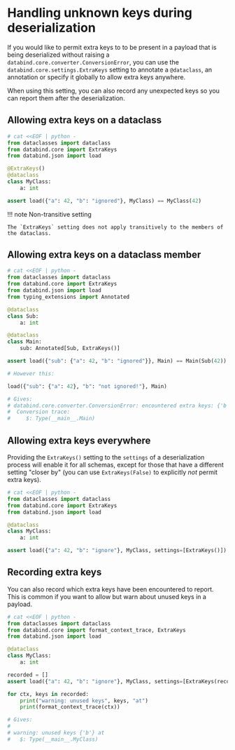 # Handling unknown keys during deserialization

If you would like to permit extra keys to to be present in a payload that is being deserialized without raising a
`databind.core.converter.ConversionError`, you can use the `databind.core.settings.ExtraKeys` setting
to annotate a `@dataclass`, an annotation or specify it globally to allow extra keys anywhere.

When using this setting, you can also record any unexpected keys so you can report them after the deserialization.

## Allowing extra keys on a dataclass

```py
# cat <<EOF | python -
from dataclasses import dataclass
from databind.core import ExtraKeys
from databind.json import load

@ExtraKeys()
@dataclass
class MyClass:
    a: int

assert load({"a": 42, "b": "ignored"}, MyClass) == MyClass(42)
```

!!! note Non-transitive setting

    The `ExtraKeys` setting does not apply transitively to the members of the dataclass.

## Allowing extra keys on a dataclass member

```py
# cat <<EOF | python -
from dataclasses import dataclass
from databind.core import ExtraKeys
from databind.json import load
from typing_extensions import Annotated

@dataclass
class Sub:
    a: int

@dataclass
class Main:
    sub: Annotated[Sub, ExtraKeys()]

assert load({"sub": {"a": 42, "b": "ignored"}}, Main) == Main(Sub(42))

# However this:

load({"sub": {"a": 42}, "b": "not ignored!"}, Main)

# Gives:
# databind.core.converter.ConversionError: encountered extra keys: {'b'}
#  Conversion trace:
#     $: Type(__main__.Main)
```

## Allowing extra keys everywhere

Providing the `ExtraKeys()` setting to the `settings` of a deserialization process will enable it for all schemas,
except for those that have a different setting "closer by" (you can use `ExtraKeys(False)` to explicitly _not_ permit extra keys).

```py
# cat <<EOF | python -
from dataclasses import dataclass
from databind.core import ExtraKeys
from databind.json import load

@dataclass
class MyClass:
    a: int

assert load({"a": 42, "b": "ignore"}, MyClass, settings=[ExtraKeys()]) == MyClass(42)
```

## Recording extra keys

You can also record which extra keys have been encountered to report. This is common if you want to allow but
warn about unused keys in a payload.

```py
# cat <<EOF | python -
from dataclasses import dataclass
from databind.core import format_context_trace, ExtraKeys
from databind.json import load

@dataclass
class MyClass:
    a: int

recorded = []
assert load({"a": 42, "b": "ignore"}, MyClass, settings=[ExtraKeys(recorder=lambda ctx, keys: recorded.append((ctx, keys)))]) == MyClass(42)

for ctx, keys in recorded:
    print("warning: unused keys", keys, "at")
    print(format_context_trace(ctx))

# Gives:
#
# warning: unused keys {'b'} at
#   $: Type(__main__.MyClass)
```
